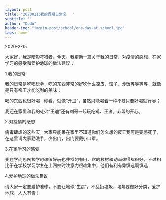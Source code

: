 ```yaml
---
layout: post
title: "20200215我的假期日常😜　 "
subtitle: ''
author: "Dudu"
header-img: "img/in-post/school/one-day-at-school.jpg"
tags: home
---
```


2020-2-15

大家好，我是暗影狩猎者，今天，我更新一篇关于我的日常、对疫情的感想、在家学习的感受和爱护地球的做法建议：

1.我的日常

我的日常是吃喝玩学，吃的东西非常的好吃什么凉皮、饺子、炒饭等等等等，就像是只有帝王才能吃到的美味；

喝的东西也很好喝，你看，就像“开卫”，虽然只能喝着一种不过只要好喝就行😍；

我还在家里和我的徒弟“王迪”还有刘哥一起玩吃鸡、王者，非常的开心。



 2.对疫情的感想

病毒肆虐的这些天，大家只能呆在家里不知道你们怎么想的反正我可是要憋死了，在这里请大家勤洗手，少出门，出门要戴小口罩。



3.在家学习的感受

我在学而思网校学的课很好玩也非常的有用，它的教材和动画做得都很好，不过相比于在学校学习学生在上网校时注意力很难集中，他们有利有弊慎选啊慎选



 4.爱护地球的做法建议

请大家一定要爱护地球，不要让地球“生病”，不乱扔垃圾，垃圾要做好分类，爱护地球，人人有责！